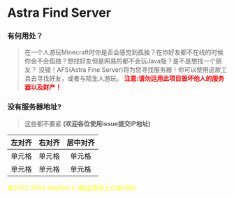 # Astra Find Server
### 有何用处？
> 在一个人游玩Minecraft时你是否会感觉到孤独？在你好友都不在线的时候你会不会孤独？想找好友但是网易的都不会玩Java版？是不是想找一个朋友？
没错！AFS(Astra Fine Server)将为您寻找服务器！你可以使用这款工具去寻找好友，或者与陌生人游玩。
<font color=red>**注意:请勿运用此项目毁坏他人的服务器以及财产！**</font>

### 没有服务器地址?
> 这些都不要紧 **(欢迎各位使用issue提交IP地址)**

| 左对齐 | 右对齐 | 居中对齐 |
| :-----| ----: | :----: |
| 单元格 | 单元格 | 单元格 |
| 单元格 | 单元格 | 单元格 |

<font color=yellow>&copy;2023-2024 StarNet.X (搬运请附上仓库代码)</font>

